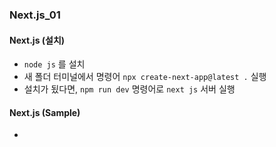 ### Next.js_01

#### Next.js (설치)
- `node js` 를 설치
- 새 폴더 터미널에서 명령어 `npx create-next-app@latest .` 실행
- 설치가 됬다면, `npm run dev` 명령어로 `next js` 서버 실행

#### Next.js (Sample)
- 